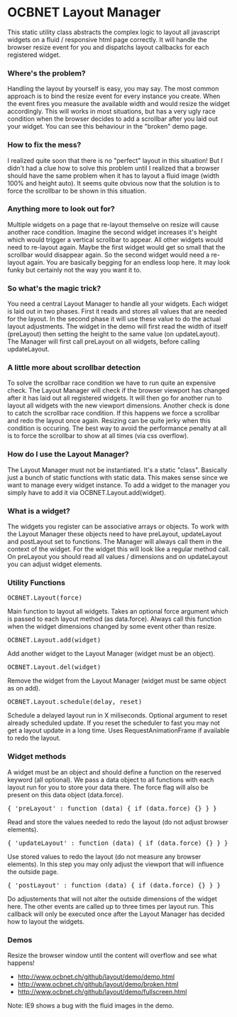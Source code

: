 OCBNET Layout Manager
=====================

This static utility class abstracts the complex logic to layout all javascript widgets on a fluid /
responsive html page correctly. It will handle the browser resize event for you and dispatchs
layout callbacks for each registered widget.

### Where's the problem?

Handling the layout by yourself is easy, you may say. The most common approach is to bind the
resize event for every instance you create. When the event fires you measure the available width and
would resize the widget accordingly. This will works in most situations, but has a very ugly race
condition when the browser decides to add a scrollbar after you laid out your widget. You can see
this behaviour in the "broken" demo page.

### How to fix the mess?

I realized quite soon that there is no "perfect" layout in this situation! But I didn't had a clue
how to solve this problem until I realized that a browser should have the same problem when it has
to layout a fluid image (width 100% and height auto). It seems quite obvious now that the solution
is to force the scrollbar to be shown in this situation.

### Anything more to look out for?

Multiple widgets on a page that re-layout themselve on resize will cause another race condition.
Imagine the second widget increases it's height which would trigger a vertical scrollbar to appear.
All other widgets would need to re-layout again. Maybe the first widget would get so small that the
scrollbar would disappear again. So the second widget would need a re-layout again. You are basically
begging for an endless loop here. It may look funky but certainly not the way you want it to.

### So what's the magic trick?

You need a central Layout Manager to handle all your widgets. Each widget is laid out in two phases.
First it reads and stores all values that are needed for the layout. In the second phase it will
use these value to do the actual layout adjustments. The widget in the demo will first read the
width of itself (preLayout) then setting the height to the same value (on updateLayout). The
Manager will first call preLayout on all widgets, before calling updateLayout.

### A little more about scrollbar detection

To solve the scrollbar race condition we have to run quite an expensive check. The Layout Manager
will check if the browser viewport has changed after it has laid out all registered widgets. It will then
go for another run to layout all widgets with the new viewport dimensions. Another check is done
to catch the scrollbar race condition. If this happens we force a scrollbar and redo the layout
once again. Resizing can be quite jerky when this condition is occuring. The best way to avoid the
performance penalty at all is to force the scrollbar to show at all times (via css overflow).

### How do I use the Layout Manager?

The Layout Manager must not be instantiated. It's a static "class". Basically just a bunch of static
functions with static data. This makes sense since we want to manage every widget instance. To add a
widget to the manager you simply have to add it via OCBNET.Layout.add(widget).

### What is a widget?

The widgets you register can be associative arrays or objects. To work with the Layout Manager
these objects need to have preLayout, updateLayout and postLayout set to functions. The Manager will
always call them in the context of the widget. For the widget this will look like a regular method
call. On preLayout you should read all values / dimensions and on updateLayout you can adjust widget
elements.

### Utility Functions

<pre>OCBNET.Layout(force)</pre>

Main function to layout all widgets. Takes an optional force argument which is passed to each
layout method (as data.force). Always call this function when the widget dimensions changed by
some event other than resize.

<pre>OCBNET.Layout.add(widget)</pre>

Add another widget to the Layout Manager (widget must be an object).

<pre>OCBNET.Layout.del(widget)</pre>

Remove the widget from the Layout Manager (widget must be same object as on add).

<pre>OCBNET.Layout.schedule(delay, reset)</pre>

Schedule a delayed layout run in X miliseconds. Optional argument to reset already scheduled update.
If you reset the scheduler to fast you may not get a layout update in a long time. Uses
RequestAnimationFrame if available to redo the layout.

### Widget methods

A widget must be an object and should define a function on the reserved keyword (all optional).
We pass a data object to all functions with each layout run for you to store your data there.
The force flag will also be present on this data object (data.force).

<pre>{ 'preLayout' : function (data) { if (data.force) {} } }</pre>

Read and store the values needed to redo the layout (do not adjust browser elements).

<pre>{ 'updateLayout' : function (data) { if (data.force) {} } }</pre>

Use stored values to redo the layout (do not measure any browser elements). In this step
you may only adjust the viewport that will influence the outside page.

<pre>{ 'postLayout' : function (data) { if (data.force) {} } }</pre>

Do adjustements that will not alter the outside dimensions of the widget here. The other
events are called up to three times per layout run. This callback will only be executed
once after the Layout Manager has decided how to layout the widgets.


### Demos

Resize the browser window until the content will overflow and see what happens!

 - http://www.ocbnet.ch/github/layout/demo/demo.html
 - http://www.ocbnet.ch/github/layout/demo/broken.html
 - http://www.ocbnet.ch/github/layout/demo/fullscreen.html

Note: IE9 shows a bug with the fluid images in the demo.